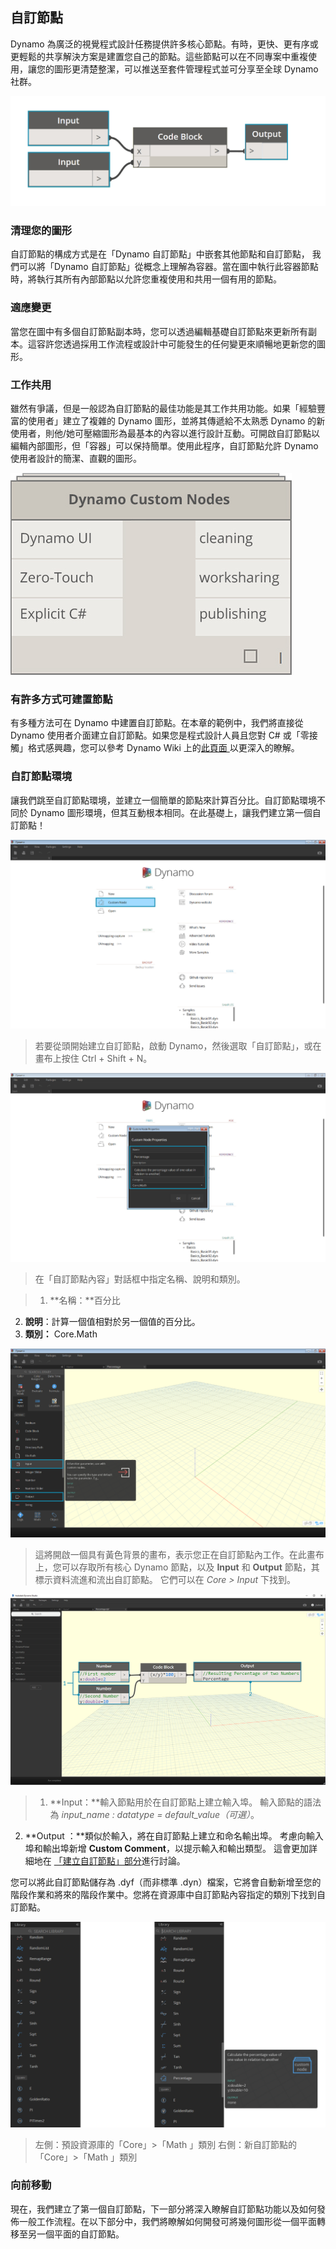 

## 自訂節點

Dynamo 為廣泛的視覺程式設計任務提供許多核心節點。有時，更快、更有序或更輕鬆的共享解決方案是建置您自己的節點。這些節點可以在不同專案中重複使用，讓您的圖形更清楚整潔，可以推送至套件管理程式並可分享至全球 Dynamo 社群。

![](images/9-1/cn.jpg)

### 清理您的圖形

自訂節點的構成方式是在「Dynamo 自訂節點」中嵌套其他節點和自訂節點， 我們可以將「Dynamo 自訂節點」從概念上理解為容器。當在圖中執行此容器節點時，將執行其所有內部節點以允許您重複使用和共用一個有用的節點。

### 適應變更

當您在圖中有多個自訂節點副本時，您可以透過編輯基礎自訂節點來更新所有副本。這容許您透過採用工作流程或設計中可能發生的任何變更來順暢地更新您的圖形。

### 工作共用

雖然有爭議，但是一般認為自訂節點的最佳功能是其工作共用功能。如果「經驗豐富的使用者」建立了複雜的 Dynamo 圖形，並將其傳遞給不太熟悉 Dynamo 的新使用者，則他/她可壓縮圖形為最基本的內容以進行設計互動。可開啟自訂節點以編輯內部圖形，但「容器」可以保持簡單。使用此程序，自訂節點允許 Dynamo 使用者設計的簡潔、直觀的圖形。

![](images/9-1/customNodeDiagram.jpg)

### 有許多方式可建置節點

有多種方法可在 Dynamo 中建置自訂節點。在本章的範例中，我們將直接從 Dynamo 使用者介面建立自訂節點。如果您是程式設計人員且您對 C# 或「零接觸」格式感興趣，您可以參考 Dynamo Wiki 上的[此頁面 ](https://github.com/DynamoDS/Dynamo/wiki/How-To-Create-Your-Own-Nodes)以更深入的瞭解。

### 自訂節點環境

讓我們跳至自訂節點環境，並建立一個簡單的節點來計算百分比。自訂節點環境不同於 Dynamo 圖形環境，但其互動根本相同。在此基礎上，讓我們建立第一個自訂節點！

![自訂節點簡介](images/9-1/CustomNodes01.png)

> 若要從頭開始建立自訂節點，啟動 Dynamo，然後選取「自訂節點」，或在畫布上按住 Ctrl + Shift + N。

![「自訂節點」對話框](images/9-1/CustomNodes02.png)

> 在「自訂節點內容」對話框中指定名稱、說明和類別。

> 1. **名稱：**百分比
2. **說明**：計算一個值相對於另一個值的百分比。
3. **類別：** Core.Math

![自訂節點畫布](images/9-1/CustomNodes03.png)

> 這將開啟一個具有黃色背景的畫布，表示您正在自訂節點內工作。在此畫布上，您可以存取所有核心 Dynamo 節點，以及 **Input** 和 **Output** 節點，其標示資料流進和流出自訂節點。 它們可以在 *Core > Input* 下找到。

![自訂節點畫布](images/9-1/CustomNodes04.png)

> 1. **Input：**輸入節點用於在自訂節點上建立輸入埠。 輸入節點的語法為 *input_name : datatype = default_value（可選）*。

2. **Output ：**類似於輸入，將在自訂節點上建立和命名輸出埠。 考慮向輸入埠和輸出埠新增 **Custom Comment**，以提示輸入和輸出類型。 這會更加詳細地在 [「建立自訂節點」部分](9-2_Creating.md)進行討論。

您可以將此自訂節點儲存為 .dyf（而非標準 .dyn）檔案，它將會自動新增至您的階段作業和將來的階段作業中。您將在資源庫中自訂節點內容指定的類別下找到自訂節點。

![新增至資源庫](images/9-1/CustomNodes05.png)

> 左側：預設資源庫的「Core」>「Math 」類別 右側：新自訂節點的「Core」>「Math 」類別

### 向前移動

現在，我們建立了第一個自訂節點，下一部分將深入瞭解自訂節點功能以及如何發佈一般工作流程。在以下部分中，我們將瞭解如何開發可將幾何圖形從一個平面轉移至另一個平面的自訂節點。


